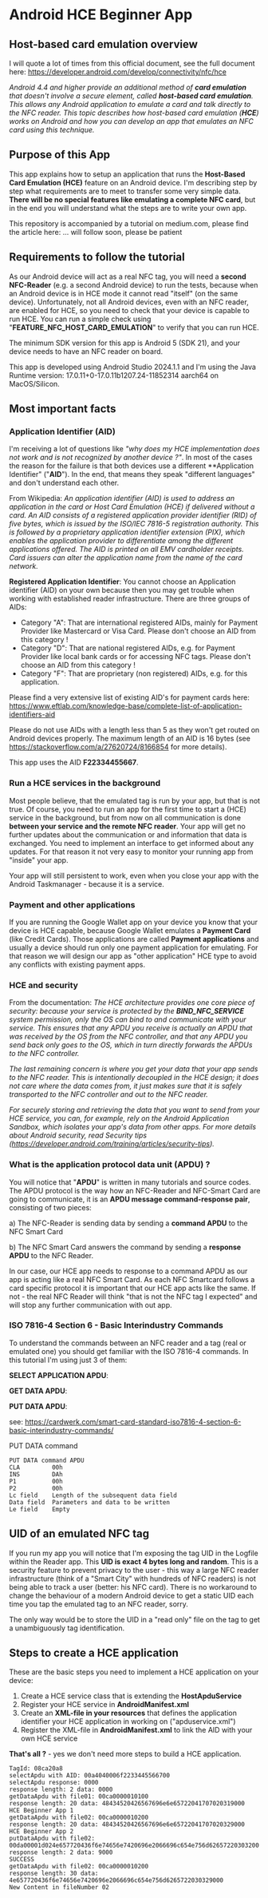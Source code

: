 # Android HCE Beginner App

## Host-based card emulation overview

I will quote a lot of times from this official document, see the full document here: 
https://developer.android.com/develop/connectivity/nfc/hce

*Android 4.4 and higher provide an additional method of **card emulation** that doesn't involve a secure element, 
called **host-based card emulation**. This allows any Android application to emulate a card and talk directly 
to the NFC reader. This topic describes how host-based card emulation (**HCE**) works on Android and how you 
can develop an app that emulates an NFC card using this technique.*

## Purpose of this App

This app explains how to setup an application that runs the **Host-Based Card Emulation (HCE)** feature on an 
Android device. I'm describing step by step what requirements are to meet to transfer some very simple data. 
**There will be no special features like emulating a complete NFC card**, but in the end you will understand what the 
steps are to write your own app.

This repository is accompanied by a tutorial on medium.com, please find the article here: ... will follow soon, please be patient

## Requirements to follow the tutorial

As our Android device will act as a real NFC tag, you will need a **second NFC-Reader** (e.g. a second Android device) to run the tests, 
because when an Android device is in HCE mode it cannot read "itself" (on the same device). Unfortunately, not all Android devices, 
even with an NFC reader, are enabled for HCE, so you need to check that your device is capable to run HCE. You can run a simple check 
using "**FEATURE_NFC_HOST_CARD_EMULATION**" to verify that you can run HCE. 

The minimum SDK version for this app is Android 5 (SDK 21), and your device needs to have an NFC reader on board.

This app is developed using Android Studio 2024.1.1 and I'm using the Java Runtime version: 17.0.11+0-17.0.11b1207.24-11852314 aarch64 
on MacOS/Silicon.

## Most important facts

### Application Identifier (AID)

I'm receiving a lot of questions like *"why does my HCE implementation does not work and is not recognized by another device ?"*. 
In most of the cases the reason for the failure is that both devices use a different **Application Identifier" ("**AID**"). In the 
end, that means they speak "different languages" and don't understand each other.

From Wikipedia: *An application identifier (AID) is used to address an application in the card or Host Card Emulation (HCE) if 
delivered without a card. An AID consists of a registered application provider identifier (RID) of five bytes, which is issued 
by the ISO/IEC 7816-5 registration authority. This is followed by a proprietary application identifier extension (PIX), which 
enables the application provider to differentiate among the different applications offered. The AID is printed on all EMV 
cardholder receipts. Card issuers can alter the application name from the name of the card network.*

**Registered Application Identifier**: You cannot choose an Application identifier (AID) on your own because then you may get 
trouble when working with established reader infrastructure. There are three groups of AIDs:
- Category "A": That are international registered AIDs, mainly for Payment Provider like Mastercard or Visa Card. Please don't choose an AID from this category !
- Category "D": That are national registered AIDs, e.g. for Payment Provider like local bank cards or for accessing NFC tags. Please don't choose an AID from this category !
- Category "F": That are proprietary (non registered) AIDs, e.g. for this application.

Please find a very extensive list of existing AID's for payment cards here: https://www.eftlab.com/knowledge-base/complete-list-of-application-identifiers-aid

Please do not use AIDs with a length less than 5 as they won't get routed on Android devices properly. The maximum length of 
an AID is 16 bytes (see https://stackoverflow.com/a/27620724/8166854 for more details).

This app uses the AID **F22334455667**.

### Run a HCE services in the background

Most people believe, that the emulated tag is run by your app, but that is not true. Of course, you need to run an app for the first 
time to start a (HCE) service in the background, but from now on all communication is done **between your service and the remote NFC reader**. 
Your app will get no further updates about the communication or and information that data is exchanged. You need to implement 
an interface to get informed about any updates. For that reason it not very easy to monitor your running app from "inside" your app.

Your app will still persistent to work, even when you close your app with the Android Taskmanager - because it is a service.

### Payment and other applications

If you are running the Google Wallet app on your device you know that your device is HCE capable, because Google Wallet emulates a 
**Payment Card** (like Credit Cards). Those applications are called **Payment applications** and usually a device should run only one payment 
application for emulating. For that reason we will design our app as "other application" HCE type to avoid any conflicts with existing 
payment apps.

### HCE and security

From the documentation: *The HCE architecture provides one core piece of security: because your service is protected by the **BIND_NFC_SERVICE** 
system permission, only the OS can bind to and communicate with your service. This ensures that any APDU you receive is actually an APDU that 
was received by the OS from the NFC controller, and that any APDU you send back only goes to the OS, which in turn directly forwards the APDUs 
to the NFC controller.*

*The last remaining concern is where you get your data that your app sends to the NFC reader. This is intentionally decoupled in the HCE design; 
it does not care where the data comes from, it just makes sure that it is safely transported to the NFC controller and out to the NFC reader.*

*For securely storing and retrieving the data that you want to send from your HCE service, you can, for example, rely on the Android Application 
Sandbox, which isolates your app's data from other apps. For more details about Android security, read Security tips 
(https://developer.android.com/training/articles/security-tips).* 

### What is the application protocol data unit (APDU) ?

You will notice that "**APDU**" is written in many tutorials and source codes. The APDU protocol is the way how an NFC-Reader and NFC-Smart Card are 
going to communicate, it is an **APDU message command-response pair**, consisting of two pieces:

a) The NFC-Reader is sending data by sending a **command APDU** to the NFC Smart Card

b) The  NFC Smart Card answers the  command by sending a **response APDU** to the NFC Reader.

In our case, our HCE app needs to response to a command APDU as our app is acting like a real NFC Smart Card. As each NFC Smartcard follows a card 
specific protocol it is important that our HCE app acts like the same. If not - the real NFC Reader will think "that is not the NFC tag I expected" 
and will stop any further communication with out app.

### ISO 7816-4 Section 6 - Basic Interindustry Commands

To understand the commands between an NFC reader and a tag (real or emulated one) you should get familiar with the ISO 7816-4 commands. 
In this tutorial I'm using just 3 of them:

**SELECT APPLICATION APDU**:

**GET DATA APDU**:

**PUT DATA APDU**:

see: https://cardwerk.com/smart-card-standard-iso7816-4-section-6-basic-interindustry-commands/

PUT DATA command
```plaintext
PUT DATA command APDU
CLA	        00h
INS	        DAh
P1          00h
P2	        00h
Lc field	Length of the subsequent data field
Data field	Parameters and data to be written
Le field	Empty
```

## UID of an emulated NFC tag

If you run my app you will notice that I'm exposing the tag UID in the Logfile within the Reader app. This 
**UID is exact 4 bytes long and random**. This is a security feature to prevent privacy to the user - this 
way a large NFC reader infrastructure (think of a "Smart City" with hundreds of NFC readers) is not being 
able to track a user (better: his NFC card). There is no workaround to change the behaviour of a modern 
Android device to get a static UID each time you tap the emulated tag to an NFC reader, sorry.

The only way would be to store the UID in a "read only" file on the tag to get a unambiguously tag identification.

## Steps to create a HCE application

These are the basic steps you need to implement a HCE application on your device:

1) Create a HCE service class that is extending the **HostApduService**
2) Register your HCE service in **AndroidManifest.xml**
3) Create an **XML-file in your resources** that defines the application identifier your HCE application in working on ("apduservice.xml")
4) Register the XML-file in **AndroidManifest.xml** to link the AID with your own HCE service

**That's all ?** - yes we don't need more steps to build a HCE application.


```plaintext
TagId: 08ca20a8
selectApdu with AID: 00a4040006f2233445566700
selectApdu response: 0000
response length: 2 data: 0000
getDataApdu with file01: 00ca0000010100
response length: 20 data: 48434520426567696e6e65722041707020319000
HCE Beginner App 1
getDataApdu with file02: 00ca0000010200
response length: 20 data: 48434520426567696e6e65722041707020329000
HCE Beginner App 2
putDataApdu with file02: 00da00001d024e657720436f6e74656e7420696e2066696c654e756d62657220303200
response length: 2 data: 9000
SUCCESS
getDataApdu with file02: 00ca0000010200
response length: 30 data: 4e657720436f6e74656e7420696e2066696c654e756d6265722030329000
New Content in fileNumber 02
```

